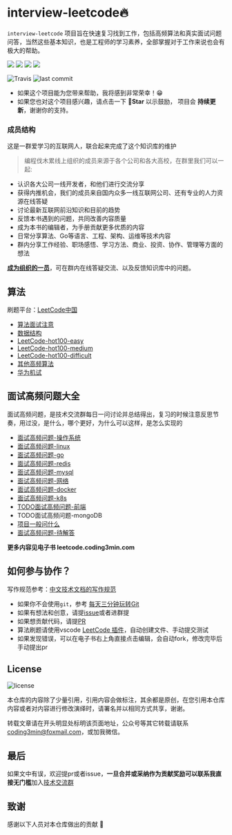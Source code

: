 # interview-leetcode🔥

`interview-leetcode` 项目旨在快速复习找到工作，包括高频算法和真实面试问题问答，当然这些基本知识，也是工程师的学习素养，全部掌握对于工作来说也会有极大的帮助。

![](https://img.shields.io/github/watchers/coding3min/interview-leetcode.svg)
![](https://img.shields.io/github/stars/coding3min/interview-leetcode.svg) 
![](https://img.shields.io/github/forks/coding3min/interview-leetcode.svg) 
[![](https://img.shields.io/badge/ebook-%E5%9C%A8%E7%BA%BF%E9%98%85%E8%AF%BB-4ab8a1)](https://leetcode.coding3min.com/)


![Travis](https://img.shields.io/badge/language-Golang-orange.svg) ![last commit](https://img.shields.io/github/last-commit/coding3min/interview-leetcode.svg)

* 如果这个项目能为您带来帮助，我将感到非常荣幸！😁 
* 如果您也对这个项目感兴趣，请点击一下  **🌟Star** 以示鼓励， 项目会 **持续更新**，谢谢你的支持。

### 成员结构

这是一群爱学习的互联网人，联合起来完成了这个知识库的维护

> 编程伐木累线上组织的成员来源于各个公司和各大高校，在群里我们可以一起:

* 认识各大公司一线开发者，和他们进行交流分享
* 获得内推机会，我们的成员来自国内众多一线互联网公司、还有专业的人力资源在线答疑
* 讨论最新互联网前沿知识和目前的趋势
* 反馈本书遇到的问题，共同改善内容质量
* 成为本书的编辑者，为手册贡献更多优质的内容
* 日常分享算法、Go等语言、工程、架构、运维等技术内容
* 群内分享工作经验、职场感悟、学习方法、商业、投资、协作、管理等方面的想法

[**成为组织的一员**](https://mp.weixin.qq.com/s/ErQFjJbIsMVGjIRWbQCD1Q)，可在群内在线答疑交流、以及反馈知识库中的问题。

## 算法

刷题平台：[LeetCode中国](https://leetcode-cn.com/problemset/all/)

* [算法面试注意](LeetCode/suan-fa-mian-shi-zhu-yi.md)
* [数据结构](LeetCode/shu-ju-jie-gou.md)
* [LeetCode-hot100-easy](LeetCode/easy.md)
* [LeetCode-hot100-medium](LeetCode/medium.md)
* [LeetCode-hot100-difficult](LeetCode/difficult.md)
* [其他高频算法](LeetCode/other.md)
* [华为机试](LeetCode/hua-wei-ji-shi.md)

## 面试高频问题大全

面试高频问题，是技术交流群每日一问讨论并总结得出，复习的时候注意反思节奏，用过没，是什么，哪个更好，为什么可以这样，是怎么实现的

* [面试高频问题-操作系统](interview/cao-zuo-xi-tong.md)
* [面试高频问题-linux](interview/linux.md)
* [面试高频问题-go](interview/go.md)
* [面试高频问题-redis](interview/redis.md)
* [面试高频问题-mysql](interview/mysql.md)
* [面试高频问题-网络](interview/network.md)
* [面试高频问题-docker](interview/docker.md)
* [面试高频问题-k8s](interview/k8s.md)
* [TODO面试高频问题-前端](interview/qian-duan.md)
* TODO面试高频问题-mongoDB
* [项目一般问什么](interview/xiang-mu-wen-shi-mo.md)
* [面试高频问题-待解答](todo.md)

**更多内容见电子书 leetcode.coding3min.com**

## 如何参与协作？

写作规范参考：[中文技术文档的写作规范](https://github.com/ruanyf/document-style-guide)

* 如果你不会使用`git`，参考 [每天三分钟玩转Git](https://mp.weixin.qq.com/s/ReD6suGmPvEmd5wKdylR2w)
* 如果有想法和创意，请提[issue](https://github.com/coding3min/interview-leetcode/issues)或者进群提
* 如果想贡献代码，请提[PR](https://github.com/coding3min/interview-leetcode/pulls)
* 算法刷题请使用vscode [LeetCode 插件](leetcode-vscode.md)，自动创建文件、手动提交测试
* 如果发现错误，可以在电子书右上角直接点击编辑，会自动fork，修改完毕后手动提出pr

## License

![license](https://img.shields.io/github/license/coding3min/interview-leetcode.svg)

本仓库的内容除了少量引用，引用内容会做标注，其余都是原创，在您引用本仓库内容或者对内容进行修改演绎时，请署名并以相同方式共享，谢谢。

转载文章请在开头明显处标明该页面地址，公众号等其它转载请联系 [coding3min@foxmail.com](mailto:coding3min@foxmail.com)，或加我微信。

## 最后

如果文中有误，欢迎提pr或者issue，**一旦合并或采纳作为贡献奖励可以联系我直接无门槛**加入[技术交流群](https://mp.weixin.qq.com/s/ErQFjJbIsMVGjIRWbQCD1Q)

## 致谢

感谢以下人员对本仓库做出的贡献 💖



